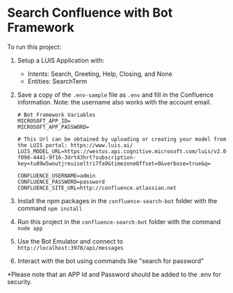 # Search Confluence with Bot Framework

To run this project: 

1. Setup a LUIS Application with:
    - Intents: Search, Greeting, Help, Closing, and None
    - Entities: SearchTerm
2. Save a copy of the `.env-sample` file as `.env` and fill in the Confluence information. Note: the username also works with the account email.

    ```
    # Bot Framework Variables
    MICROSOFT_APP_ID=
    MICROSOFT_APP_PASSWORD=

    # This Url can be obtained by uploading or creating your model from the LUIS portal: https://www.luis.ai/
    LUIS_MODEL_URL=https://westus.api.cognitive.microsoft.com/luis/v2.0/apps/456jkhsd-f098-4441-9f16-3drt43hrt?subscription-key=tu89w5woutjreuiseltri7fa9&timezoneOffset=0&verbose=true&q=

    CONFLUENCE_USERNAME=admin
    CONFLUENCE_PASSWORD=password
    CONFLUENCE_SITE_URL=http://confluence.atlassian.net
    ```

3. Install the npm packages in the `confluence-search-bot` folder with the command `npm install`
4. Run this project in the `confluence-search-bot` folder with the command `node app`
5. Use the Bot Emulator and connect to `http://localhost:3978/api/messages`
6. Interact with the bot using commands like "search for password"

*Please note that an APP Id and Password should be added to the .env for security.